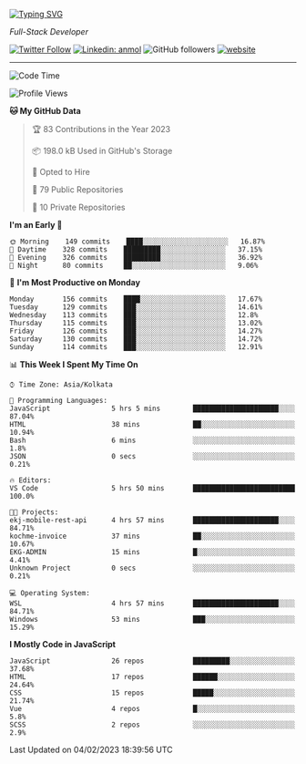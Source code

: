 [![Typing SVG](https://readme-typing-svg.herokuapp.com?lines=HI%2C+I'm+Tonal;I'm+a+Full+Stack+Developer)](https://git.io/typing-svg)

<p><em>Full-Stack Developer</em></p>

[![Twitter Follow](https://img.shields.io/twitter/follow/tonalmathew?style=flat)](https://twitter.com/intent/follow?screen_name=tonalmathew)
[![Linkedin: anmol](https://img.shields.io/badge/tonal-mathew?style=flat-square&logo=Linkedin&logoColor=white&link=https://www.linkedin.com/in/tonal-mathew/)](https://www.linkedin.com/in/tonal-mathew/)
![GitHub followers](https://img.shields.io/github/followers/tonalmathew?label=Follow&style=social)
[![website](https://img.shields.io/badge/Website-46a2f1.svg?&style=flat-square&logo=Google-Chrome&logoColor=white&link=http://tonalmathew.github.io/)](http://tonalmathew.github.io/)

---
<!--START_SECTION:waka-->
![Code Time](http://img.shields.io/badge/Code%20Time-905%20hrs%204%20mins-blue)

![Profile Views](http://img.shields.io/badge/Profile%20Views-2-blue)

**🐱 My GitHub Data** 

> 🏆 83 Contributions in the Year 2023
 > 
> 📦 198.0 kB Used in GitHub's Storage 
 > 
> 💼 Opted to Hire
 > 
> 📜 79 Public Repositories 
 > 
> 🔑 10 Private Repositories  
 > 
**I'm an Early 🐤** 

```text
🌞 Morning    149 commits    ████░░░░░░░░░░░░░░░░░░░░░   16.87% 
🌆 Daytime    328 commits    █████████░░░░░░░░░░░░░░░░   37.15% 
🌃 Evening    326 commits    █████████░░░░░░░░░░░░░░░░   36.92% 
🌙 Night      80 commits     ██░░░░░░░░░░░░░░░░░░░░░░░   9.06%

```
📅 **I'm Most Productive on Monday** 

```text
Monday       156 commits    ████░░░░░░░░░░░░░░░░░░░░░   17.67% 
Tuesday      129 commits    ███░░░░░░░░░░░░░░░░░░░░░░   14.61% 
Wednesday    113 commits    ███░░░░░░░░░░░░░░░░░░░░░░   12.8% 
Thursday     115 commits    ███░░░░░░░░░░░░░░░░░░░░░░   13.02% 
Friday       126 commits    ███░░░░░░░░░░░░░░░░░░░░░░   14.27% 
Saturday     130 commits    ███░░░░░░░░░░░░░░░░░░░░░░   14.72% 
Sunday       114 commits    ███░░░░░░░░░░░░░░░░░░░░░░   12.91%

```


📊 **This Week I Spent My Time On** 

```text
⌚︎ Time Zone: Asia/Kolkata

💬 Programming Languages: 
JavaScript               5 hrs 5 mins        █████████████████████░░░░   87.04% 
HTML                     38 mins             ██░░░░░░░░░░░░░░░░░░░░░░░   10.94% 
Bash                     6 mins              ░░░░░░░░░░░░░░░░░░░░░░░░░   1.8% 
JSON                     0 secs              ░░░░░░░░░░░░░░░░░░░░░░░░░   0.21%

🔥 Editors: 
VS Code                  5 hrs 50 mins       █████████████████████████   100.0%

🐱‍💻 Projects: 
ekj-mobile-rest-api      4 hrs 57 mins       █████████████████████░░░░   84.71% 
kochme-invoice           37 mins             ██░░░░░░░░░░░░░░░░░░░░░░░   10.67% 
EKG-ADMIN                15 mins             █░░░░░░░░░░░░░░░░░░░░░░░░   4.41% 
Unknown Project          0 secs              ░░░░░░░░░░░░░░░░░░░░░░░░░   0.21%

💻 Operating System: 
WSL                      4 hrs 57 mins       █████████████████████░░░░   84.71% 
Windows                  53 mins             ███░░░░░░░░░░░░░░░░░░░░░░   15.29%

```

**I Mostly Code in JavaScript** 

```text
JavaScript               26 repos            █████████░░░░░░░░░░░░░░░░   37.68% 
HTML                     17 repos            ██████░░░░░░░░░░░░░░░░░░░   24.64% 
CSS                      15 repos            █████░░░░░░░░░░░░░░░░░░░░   21.74% 
Vue                      4 repos             █░░░░░░░░░░░░░░░░░░░░░░░░   5.8% 
SCSS                     2 repos             ░░░░░░░░░░░░░░░░░░░░░░░░░   2.9%

```



 Last Updated on 04/02/2023 18:39:56 UTC
<!--END_SECTION:waka-->
